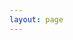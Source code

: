 ```yaml
---
layout: page
---
```

<script setup>
import {
  VPTeamPage,
  VPTeamPageTitle,
  VPTeamMembers,
} from 'vitepress/theme'

const members = [

  {
    avatar: 'https://pic.imgdb.cn/item/6697d130d9c307b7e98f4042.jpg',
    name: '【缘盟】悠',
    title: '资料整理的大大',
    links: [
    //   { icon: 'github', link: 'https://github.com/kiaking' },
    //   { icon: 'twitter', link: 'https://twitter.com/KiaKing85' },
    ],
  },
    {
    avatar: 'https://pic.imgdb.cn/item/6697d146d9c307b7e98f5ac1.jpg',
    name: '苏唯冰',
    title: '实体书策划',
    links: [
    ],
  },
    {
    avatar: 'https://pic.imgdb.cn/item/64a27f5d1ddac507ccc88b2b.jpg',
    name: '张涵筱',
    title: '本站技术支持',
    links: [
    ],
  },
]
</script>

<VPTeamPage style="margin: 0 0 20px 0;">
  <VPTeamPageTitle>
    <template #title>
      我们
    </template>
    <template #lead>
    这是问题妹妹恋上我十年来中做出重要贡献的人物
    </template>
  </VPTeamPageTitle>
  <VPTeamMembers :members="members" size="small" />
</VPTeamPage>

